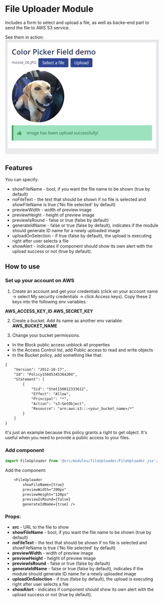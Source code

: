 # File Uploader Module
Includes a form to select and upload a file, as well as backe-end part to send the file to AWS S3 service.

See them in action:
![File Uploader Module](https://github.com/saasforge/saas-forge-public-docs/blob/master/file-upload-module.png?raw=true)

## Features
You can specify:
- showFileName - bool, if you want the file name to be shown (true by default)
- noFileText - the text that should be shown if no file is selected and showFileName is true ('No file selected' by default)
- previewWidth - width of preview image
- previewHeight - height of preview image
- previewIsRound - false or true (false by default)
- generateIdName - false or true (false by default), indicates if the module should generate ID name for a newly uploaded image
- uploadOnSelection - if true (false by default), the upload is executing right after user selects a file
- showAlert - indicates if component should show its own alert with the upload success or not (true by default).


## How to use
### Set up your account on AWS
1. Create an account and get your credentials (click on your account name -> select My security credentials -> click Access keys). Copy these 2 keys into the following env variables:

**AWS_ACCESS_KEY_ID**
**AWS_SECRET_KEY**

2. Create a bucket. Add its name as another env variable:
**AWS_BUCKET_NAME**

3. Change your bucket permissions. 
- In the Block public access unblock all properties
- In the Access Control list, add Public access to read and write objects
- In the Bucket policy, add something like that:
```
{
    "Version": "2012-10-17",
    "Id": "Policy15605345364204",
    "Statement": [
        {
            "Sid": "Stmt156012333612",
            "Effect": "Allow",
            "Principal": "*",
            "Action": "s3:GetObject",
            "Resource": "arn:aws:s3:::<your_bucket_name>/*"
        }
    ]
}
```
It's just an example because this policy grants a right to get object. It's useful when you need to provide a public access to your files.

### Add component
```javascript
import FileUploader from '@src/modules/fileUploader/FileUploader.jsx';
```

Add the component:

```
    <FileUploader 
        showFileName={true} 
        previewWidth="200px" 
        previewHeight="120px"
        previewIsRound={false}
        generateIdName={true} />
```

### Props:
- **src** - URL to the file to show
- **showFileName** - bool, if you want the file name to be shown (true by default)
- **noFileText** - the text that should be shown if no file is selected and showFileName is true ('No file selected' by default)
- **previewWidth** - width of preview image
- **previewHeight** - height of preview image
- **previewIsRound** - false or true (false by default)
- **generateIdName** - false or true (false by default), indicates if the module should generate ID name for a newly uploaded image
- **uploadOnSelection** - if true (false by default), the upload is executing right after user selects a file
- **showAlert** - indicates if component should show its own alert with the upload success or not (true by default).
